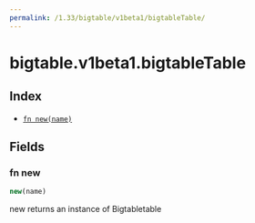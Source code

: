 ```yaml
---
permalink: /1.33/bigtable/v1beta1/bigtableTable/
---
```


# bigtable.v1beta1.bigtableTable



## Index

* [`fn new(name)`](#fn-new)

## Fields

### fn new

```ts
new(name)
```

new returns an instance of Bigtabletable